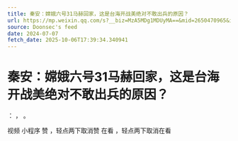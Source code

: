 ```yaml
---
title: 秦安：嫦娥六号31马赫回家，这是台海开战美绝对不敢出兵的原因？
url: https://mp.weixin.qq.com/s?__biz=MzA5MDg1MDUyMA==&mid=2650470965&idx=1&sn=701a359022919555b309fda36c1cb1e7
source: Doonsec's feed
date: 2024-07-07
fetch_date: 2025-10-06T17:39:34.340941
---
```


# 秦安：嫦娥六号31马赫回家，这是台海开战美绝对不敢出兵的原因？

：
，
。

视频
小程序
赞
，轻点两下取消赞
在看
，轻点两下取消在看